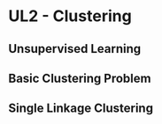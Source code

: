# UL2 - Clustering

## Unsupervised Learning



## Basic Clustering Problem



## Single Linkage Clustering


